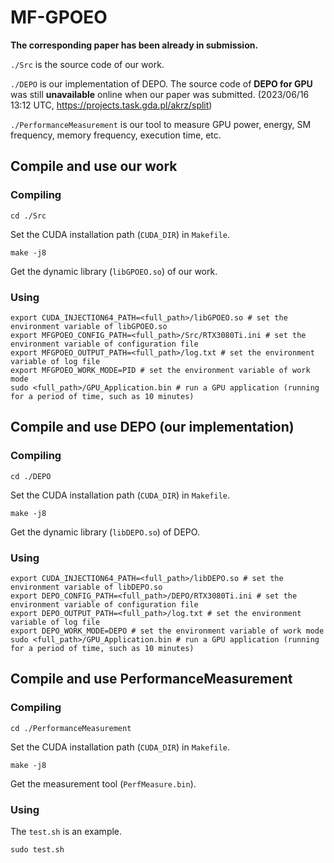 # MF-GPOEO

**The corresponding paper has been already in submission.**

`./Src` is the source code of our work.

`./DEPO` is our implementation of DEPO. The source code of **DEPO for GPU** was still **unavailable** online when our paper was submitted. (2023/06/16 13:12 UTC, https://projects.task.gda.pl/akrz/split)

`./PerformanceMeasurement` is our tool to measure GPU power, energy, SM frequency, memory frequency, execution time, etc.



## Compile and use our work

### Compiling
`cd ./Src`

Set the CUDA installation path (`CUDA_DIR`) in `Makefile`.

`make -j8`

Get the dynamic library (`libGPOEO.so`) of our work.

### Using
```shell
export CUDA_INJECTION64_PATH=<full_path>/libGPOEO.so # set the environment variable of libGPOEO.so
export MFGPOEO_CONFIG_PATH=<full_path>/Src/RTX3080Ti.ini # set the environment variable of configuration file
export MFGPOEO_OUTPUT_PATH=<full_path>/log.txt # set the environment variable of log file
export MFGPOEO_WORK_MODE=PID # set the environment variable of work mode
sudo <full_path>/GPU_Application.bin # run a GPU application (running for a period of time, such as 10 minutes)
```


## Compile and use DEPO (our implementation)

### Compiling
`cd ./DEPO`

Set the CUDA installation path (`CUDA_DIR`) in `Makefile`.

`make -j8`

Get the dynamic library (`libDEPO.so`) of DEPO.

### Using
```shell
export CUDA_INJECTION64_PATH=<full_path>/libDEPO.so # set the environment variable of libDEPO.so
export DEPO_CONFIG_PATH=<full_path>/DEPO/RTX3080Ti.ini # set the environment variable of configuration file
export DEPO_OUTPUT_PATH=<full_path>/log.txt # set the environment variable of log file
export DEPO_WORK_MODE=DEPO # set the environment variable of work mode
sudo <full_path>/GPU_Application.bin # run a GPU application (running for a period of time, such as 10 minutes)
```



## Compile and use PerformanceMeasurement

### Compiling
`cd ./PerformanceMeasurement`

Set the CUDA installation path (`CUDA_DIR`) in `Makefile`.

`make -j8`

Get the measurement tool (`PerfMeasure.bin`).

### Using
The `test.sh` is an example.
```shell
sudo test.sh
```